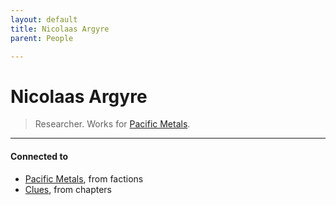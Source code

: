 ```yaml
---
layout: default
title: Nicolaas Argyre
parent: People

---
```

# Nicolaas Argyre

> Researcher.
> Works for [Pacific Metals](../factions/PM.md).

---
#### Connected to

<!-- QueryToSerialize: LIST without ID "["+ title + "](https://terra-campaigns.github.io/"+ regexreplace(file.path, ".md", "") + ")" + ", from " + regexreplace(file.folder, "hostile/", "") FROM ([[]]) OR outgoing([[]]) WHERE file.name != this.file.name SORT file.folder DESC -->
<!-- SerializedQuery: LIST without ID "["+ title + "](https://terra-campaigns.github.io/"+ regexreplace(file.path, ".md", "") + ")" + ", from " + regexreplace(file.folder, "hostile/", "") FROM ([[]]) OR outgoing([[]]) WHERE file.name != this.file.name SORT file.folder DESC -->
- [Pacific Metals](https://terra-campaigns.github.io/hostile/factions/PM), from factions
- [Clues](https://terra-campaigns.github.io/hostile/chapters/chap009), from chapters
<!-- SerializedQuery END -->
